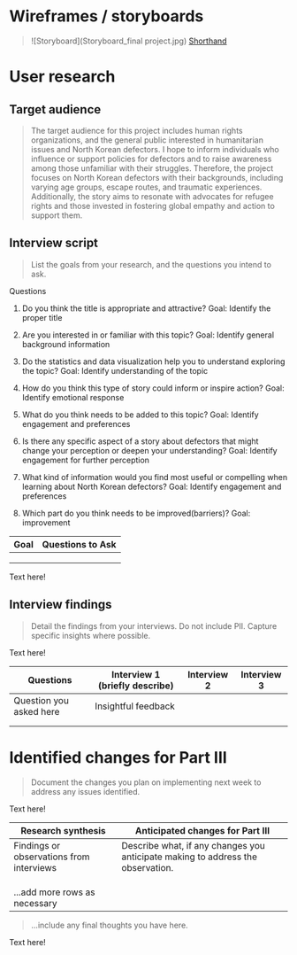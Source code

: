 # Wireframes / storyboards
> ![Storyboard](Storyboard_final project.jpg)
> [Shorthand](https://preview.shorthand.com/jGleKvtHHNr3g0tD)



# User research 

## Target audience
> The target audience for this project includes human rights organizations, and the general public interested in humanitarian issues and North Korean defectors. 
I hope to inform individuals who influence or support policies for defectors and to raise awareness among those unfamiliar with their struggles. Therefore, the project focuses on North Korean defectors with their backgrounds, including varying age groups, escape routes, and traumatic experiences. Additionally, the story aims to resonate with advocates for refugee rights and those invested in fostering global empathy and action to support them.


## Interview script
> List the goals from your research, and the questions you intend to ask. 

Questions

1. Do you think the title is appropriate and attractive?
Goal: Identify the proper title

2. Are you interested in or familiar with this topic? 
Goal: Identify general background information

3. Do the statistics and data visualization help you to understand exploring the topic? 
Goal: Identify understanding of the topic

4. How do you think this type of story could inform or inspire action?
Goal: Identify emotional response

5. What do you think needs to be added to this topic?
Goal: Identify engagement and preferences

6. Is there any specific aspect of a story about defectors that might change your perception or deepen your understanding?
Goal: Identify engagement for further perception

7. What kind of information would you find most useful or compelling when learning about North Korean defectors?
Goal: Identify engagement and preferences

8. Which part do you think needs to be improved(barriers)?
Goal: improvement


| Goal | Questions to Ask |
|------|------------------|
|      |                  |
|      |                  |
|      |                  |


Text here!

## Interview findings
> Detail the findings from your interviews.  Do not include PII.  Capture specific insights where possible.

Text here!

| Questions               | Interview 1 (briefly describe) | Interview 2 | Interview 3 |
|-------------------------|--------------------------------|-------------|-------------|
| Question you asked here | Insightful feedback            |             |             |
|                         |                                |             |             |
|                         |                                |             |             |


# Identified changes for Part III
> Document the changes you plan on implementing next week to address any issues identified.  

Text here!

| Research synthesis                       | Anticipated changes for Part III                                                |
|------------------------------------------|---------------------------------------------------------------------------------|
| Findings or observations from interviews | Describe what, if any changes you anticipate making to address the observation. |
|                                          |                                                                                 |
|                                          |                                                                                 |
|                                          |                                                                                 |
| ...add more rows as necessary            |                                                                                 |

> ...include any final thoughts you have here. 

Text here!

